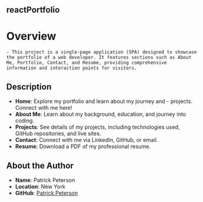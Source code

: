 ## reactPortfolio

# Overview
    - This project is a single-page application (SPA) designed to showcase the portfolio of a web developer. It features sections such as About Me, Portfolio, Contact, and Resume, providing comprehensive information and interaction points for visitors.

## Description 

 - **Home**: Explore my portfolio and learn about my journey and - projects. Connect with me here!
 - **About Me**: Learn about my background, education, and journey into coding.
- **Projects**: See details of my projects, including technologies used, GitHub repositories, and live sites.
- **Contact**: Connect with me via LinkedIn, GitHub, or email.
- **Resume**: Download a PDF of my professional resume.

## About the Author

- **Name**: Patrick Peterson
- **Location**: New York
- **GitHub**: [Patrick Peterson ](https://github.com/Ppeterson609)
